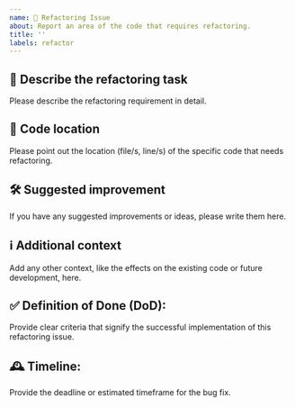 ```yaml
---
name: 🔄 Refactoring Issue
about: Report an area of the code that requires refactoring.
title: ''
labels: refactor
---
```


## 📝 Describe the refactoring task

Please describe the refactoring requirement in detail.

## 📍 Code location

Please point out the location (file/s, line/s) of the specific code that needs refactoring.

## 🛠️ Suggested improvement

If you have any suggested improvements or ideas, please write them here.

## ℹ️ Additional context

Add any other context, like the effects on the existing code or future development, here.

## ✅ Definition of Done (DoD):

Provide clear criteria that signify the successful implementation of this refactoring issue.

## 🕰️ Timeline:

Provide the deadline or estimated timeframe for the bug fix.
